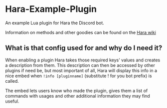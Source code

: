 # Hara-Example-Plugin

An example Lua plugin for Hara the Discord bot.

Information on methods and other goodies can be found on the [Hara wiki](https://github.com/jammehcow/Hara/wiki)

## What is that config used for and why do I need it?

When enabling a plugin Hara takes those required keys' values and creates a description from them. This description can then be accessed by other plugins if need be, but most important of all, Hara will display this info in a nice embed when ```!info [pluginname]``` (substitute ! for you bot prefix) is called.

The embed lets users know who made the plugin, gives them a list of commands with usages and other additional information they may find useful.
